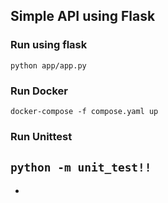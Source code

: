 ## Simple API using Flask

### Run using flask
`python app/app.py`

### Run Docker
`docker-compose -f compose.yaml up`

### Run Unittest
`python -m unit_test!!`   
-
-